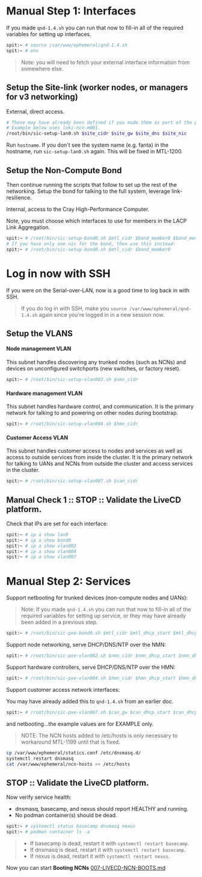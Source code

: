# Manual Step 1: Interfaces

If you made `qnd-1.4.sh` you can run that now to fill-in all of the required variables
for setting up interfaces.

```bash
spit:~ # source /var/www/ephemeral/qnd-1.4.sh
spit:~ # env
```

> Note: you will need to fetch your external interface information from somewhere else.

## Setup the Site-link (worker nodes, or managers for v3 networking)

External, direct access.

```bash
# These may have already been defined if you made them as part of the previous doc
# Example below uses loki-ncn-m001.
/root/bin/sic-setup-lan0.sh $site_cidr $site_gw $site_dns $site_nic
```

Run `hostname`.   If you don't see the system name (e.g. fanta) in the hostname, run `sic-setup-lan0.sh` again.
This will be fixed in MTL-1200.

## Setup the Non-Compute Bond

Then continue running the scripts that follow to set up the rest of the networking.  Setup the bond for talking to the full system, leverage link-resilience.  

Internal, access to the Cray High-Performance Computer.

Note, you must choose which interfaces to use for members in the
LACP Link Aggregation.


```bash
spit:~ # /root/bin/sic-setup-bond0.sh $mtl_cidr $bond_member0 $bond_member1
# If you have only one nic for the bond, then use this instead:
spit:~ # /root/bin/sic-setup-bond0.sh $mtl_cidr $bond_member0
```

# Log in now with SSH

If you were on the Serial-over-LAN, now is a good time to log back in with SSH.  

> If you do log in with SSH, make you `source /var/www/ephemeral/qnd-1.4.sh` again since you're logged in in a new session now.

## Setup the VLANS

#### Node management VLAN

This subnet handles discovering any trunked nodes (such as NCNs)
and devices on unconfigured switchports (new switches, or factory reset).

```bash
spit:~ # /root/bin/sic-setup-vlan002.sh $nmn_cidr
```

#### Hardware management VLAN

This subnet handles hardware control, and communication. It is the primary
network for talking to and powering on other nodes during bootstrap.

```bash
spit:~ # /root/bin/sic-setup-vlan004.sh $hmn_cidr
```

#### Customer Access VLAN

This subnet handles customer access to nodes and services as well as access to outside services from inside the cluster. It is the primary
network for talking to UANs and NCNs from outside the cluster and access services in the cluster.

```bash
spit:~ # /root/bin/sic-setup-vlan007.sh $can_cidr
```

## Manual Check 1 :: STOP :: Validate the LiveCD platform.

Check that IPs are set for each interface:

```bash
spit:~ # ip a show lan0
spit:~ # ip a show bond0
spit:~ # ip a show vlan002
spit:~ # ip a show vlan004
spit:~ # ip a show vlan007
```

# Manual Step 2: Services

Support netbooting for trunked devices (non-compute nodes and UANs):

> Note: If you made `qnd-1.4.sh` you can run that now to fill-in all of the required variables
> for setting up service, or they may have already been added in a previous step.

```bash
spit:~ # /root/bin/sic-pxe-bond0.sh $mtl_cidr $mtl_dhcp_start $mtl_dhcp_end $dhcp_ttl
```

Support node networking, serve DHCP/DNS/NTP over the NMN:

```bash
spit:~ # /root/bin/sic-pxe-vlan002.sh $nmn_cidr $nmn_dhcp_start $nmn_dhcp_end $dhcp_ttl
```

Support hardware controllers, serve DHCP/DNS/NTP over the HMN:

```bash
spit:~ # /root/bin/sic-pxe-vlan004.sh $hmn_cidr $hmn_dhcp_start $hmn_dhcp_end $dhcp_ttl
```

Support customer access network interfaces:

You may have already added this to `qnd-1.4.sh` from an earlier doc.
```bash
spit:~ # /root/bin/sic-pxe-vlan007.sh $can_gw $can_dhcp_start $can_dhcp_end $dhcp_ttl
```

and netbooting...the example values are for EXAMPLE
only.

> NOTE: The NCN hosts added to /etc/hosts is only necessary to workaround MTL-1199 until that is fixed.

```bash
cp /var/www/ephemeral/statics.conf /etc/dnsmasq.d/
systemctl restart dnsmasq
cat /var/www/ephemeral/ncn-hosts >> /etc/hosts
```

## STOP :: Validate the LiveCD platform.

Now verify service health:
- dnsmasq, basecamp, and nexus should report HEALTHY and running.
- No podman container(s) should be dead.

```bash
spit:~ # systemctl status basecamp dnsmasq nexus
spit:~ # podman container ls -a
```

> - If basecamp is dead, restart it with `systemctl restart basecamp`.
> - If dnsmasq is dead, restart it with `systemctl restart basecamp`.
> - If nexus is dead, restart it with `systemctl restart nexus`.

Now you can start **Booting NCNs** [007-LIVECD-NCN-BOOTS.md](007-LIVECD-NCN-BOOTS.md)
